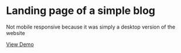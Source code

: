 <h1>Landing page of a simple blog</h1>
<p>Not mobile responsive because it was simply a desktop version of the website</p>

<a href="https://letsget.github.io/blog/" target="_blank">View Demo</a>
